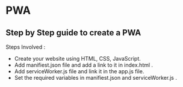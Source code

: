 # PWA
## Step by Step guide to create a PWA

Steps Involved :
* Create your website using HTML, CSS, JavaScript.
* Add manifiest.json file and add a link to it in index.html .
* Add serviceWorker.js file and link it in the app.js file.
* Set the required variables in manifiest.json and serviceWorker.js .
